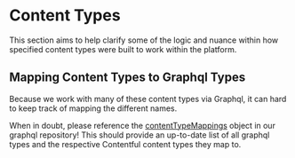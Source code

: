 # Content Types

This section aims to help clarify some of the logic and nuance within how specified content types were built to work within the platform.

## Mapping Content Types to Graphql Types

Because we work with many of these content types via Graphql, it can hard to keep track of mapping the different names.

When in doubt, please reference the [contentTypeMappings](https://github.com/DoSomething/graphql/blob/d4dae5f7388807cba54de08aeed6aae485d30e41/src/resolvers/contentful/phoenix.js#L22-L59) object in our graphql repository! This should provide an up-to-date list of all graphql types and the respective Contentful content types they map to.
